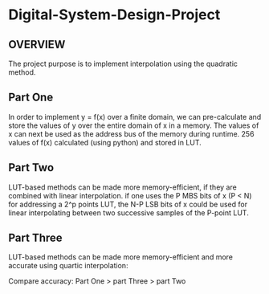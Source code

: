 # Digital-System-Design-Project

## OVERVIEW
The project purpose is to implement interpolation using the quadratic method.

## Part One
In order to implement y = f(x) over a finite domain, we can pre-calculate and store the values of y over the entire domain of x in a memory. The values of x can next be used as the address bus of the memory during runtime. 256 values of f(x) calculated (using python) and stored in LUT.

## Part Two
LUT-based methods can be made more memory-efficient, if they are combined with linear interpolation. if one uses the P MBS bits of x (P < N) for addressing a 2^p points LUT, the N-P LSB bits of x could be used for linear interpolating between two successive samples of the P-point LUT.

## Part Three
LUT-based methods can be made more memory-efficient and more accurate using quartic interpolation:

Compare accuracy:
Part One > part Three > part Two
